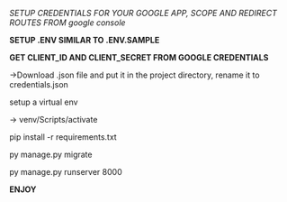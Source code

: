 *SETUP CREDENTIALS FOR YOUR GOOGLE APP, SCOPE AND REDIRECT ROUTES FROM google console*

**SETUP .ENV SIMILAR TO .ENV.SAMPLE**

**GET CLIENT_ID AND CLIENT_SECRET FROM GOOGLE CREDENTIALS**

->Download .json file and put it in the project directory, rename it to credentials.json

setup a virtual env

-> venv/Scripts/activate

pip install -r requirements.txt

py manage.py migrate

py manage.py runserver 8000

**ENJOY**

